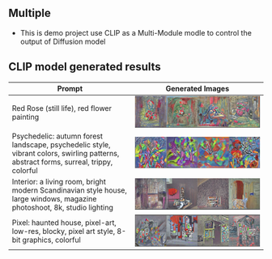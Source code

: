 ## Multiple
* This is demo project use CLIP as a Multi-Module modle to control the output of Diffusion model
## CLIP model generated results
| Prompt                                                                                                       | Generated Images |
|--------------------------------------------------------------------------------------------------------------|------------------|
| Red Rose (still life), red flower painting                                                                  | ![Alt text](image.png)          |
| Psychedelic: autumn forest landscape, psychedelic style, vibrant colors, swirling patterns, abstract forms, surreal, trippy, colorful | ![Alt text](image-1.png)         |
| Interior: a living room, bright modern Scandinavian style house, large windows, magazine photoshoot, 8k, studio lighting | ![Alt text](image-2.png)      |
| Pixel: haunted house, pixel-art, low-res, blocky, pixel art style, 8-bit graphics, colorful                | ![Alt text](image-3.png)         |

